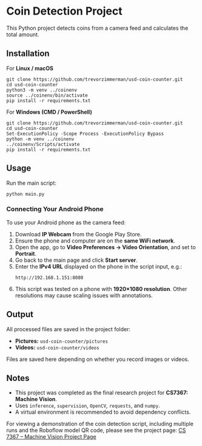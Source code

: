 # Coin Detection Project

This Python project detects coins from a camera feed and calculates the total amount.

## Installation

For **Linux / macOS**
   ```
   git clone https://github.com/trevorzimmerman/usd-coin-counter.git
   cd usd-coin-counter
   python3 -m venv ../coinenv
   source ../coinenv/bin/activate
   pip install -r requirements.txt
   ```
For **Windows (CMD / PowerShell)**
   ```
   git clone https://github.com/trevorzimmerman/usd-coin-counter.git
   cd usd-coin-counter
   Set-ExecutionPolicy -Scope Process -ExecutionPolicy Bypass
   python -m venv ../coinenv
   ../coinenv/Scripts/activate
   pip install -r requirements.txt
   ```

## Usage

Run the main script:
   ```
   python main.py
   ```

### Connecting Your Android Phone

To use your Android phone as the camera feed:

1. Download **IP Webcam** from the Google Play Store.
2. Ensure the phone and computer are on the **same WiFi network**.
3. Open the app, go to **Video Preferences → Video Orientation**, and set to **Portrait**.
4. Go back to the main page and click **Start server**.
5. Enter the **IPv4 URL** displayed on the phone in the script input, e.g.:
    ```
    http://192.168.1.151:8080
    ```
6. This script was tested on a phone with **1920×1080 resolution**. Other resolutions may cause scaling issues with annotations.

## Output

All processed files are saved in the project folder:

- **Pictures:** `usd-coin-counter/pictures`  
- **Videos:** `usd-coin-counter/videos`  

Files are saved here depending on whether you record images or videos.

## Notes

- This project was completed as the final research project for **CS7367: Machine Vision**.
- Uses `inference`, `supervision`, `OpenCV`, `requests`, and `numpy`.
- A virtual environment is recommended to avoid dependency conflicts.

For viewing a demonstration of the coin detection script, including multiple runs and the Roboflow model QR code, please see the project page: [CS 7367 – Machine Vision Project Page](https://trevorzimmerman.github.io/university/cs7367-machine-vision.md)
